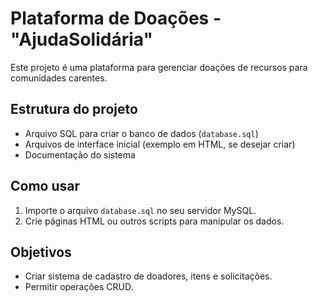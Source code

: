 # Plataforma de Doações - "AjudaSolidária"

Este projeto é uma plataforma para gerenciar doações de recursos para comunidades carentes.

## Estrutura do projeto
- Arquivo SQL para criar o banco de dados (`database.sql`)
- Arquivos de interface inicial (exemplo em HTML, se desejar criar)
- Documentação do sistema

## Como usar
1. Importe o arquivo `database.sql` no seu servidor MySQL.
2. Crie páginas HTML ou outros scripts para manipular os dados.

## Objetivos
- Criar sistema de cadastro de doadores, itens e solicitações.
- Permitir operações CRUD.
